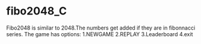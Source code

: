 # fibo2048_C
Fibo2048 is similar to 2048.The numbers get added if they are in fibonnacci series.
The game has options:
1.NEWGAME
2.REPLAY
3.Leaderboard
4.exit
